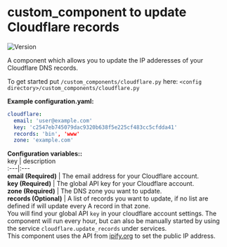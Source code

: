 # custom_component to update Cloudflare records
![Version](https://img.shields.io/badge/version-2.0.1-green.svg?style=for-the-badge)
  
A component which allows you to update the IP adderesses of your Cloudflare DNS records.
  
To get started put `/custom_components/cloudflare.py` here:
`<config directory>/custom_components/cloudflare.py`  
  
**Example configuration.yaml:**
```yaml
cloudflare:
  email: 'user@example.com'
  key: 'c2547eb745079dac9320b638f5e225cf483cc5cfdda41'
  records: 'bin', 'www'
  zone: 'example.com'
```
**Configuration variables::**  
key | description  
:---|:---  
**email (Required)** | The email address for your Cloudflare account.  
**key (Required)** | The global API key for your Cloudflare account.  
**zone (Required)** | The DNS zone you want to update.  
**records (Optional)** | A list of records you want to update, if no list are defined if will update every A record in that zone.  
You will find your global API `key` in your cloudflare account settings.
The component will run every hour, but can also be manually started by using the service `cloudflare.update_records` under services.  
This component uses the API from [ipify.org](https://www.ipify.org/) to set the public IP address.